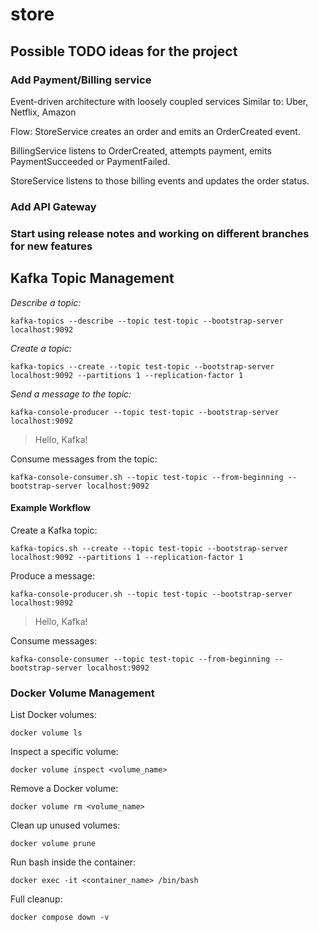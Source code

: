 # store

## Possible TODO ideas for the project

### Add Payment/Billing service
Event-driven architecture with loosely coupled services
Similar to: Uber, Netflix, Amazon

Flow:
StoreService creates an order and emits an OrderCreated event.

BillingService listens to OrderCreated, attempts payment, emits PaymentSucceeded or PaymentFailed.

StoreService listens to those billing events and updates the order status.

### Add API Gateway

### Start using release notes and working on different branches for new features



## Kafka Topic Management

_Describe a topic:_

`kafka-topics --describe --topic test-topic --bootstrap-server localhost:9092`

_Create a topic:_

`kafka-topics --create --topic test-topic --bootstrap-server localhost:9092 --partitions 1 --replication-factor 1`

_Send a message to the topic:_

`kafka-console-producer --topic test-topic --bootstrap-server localhost:9092`
> Hello, Kafka!

Consume messages from the topic:

`kafka-console-consumer.sh --topic test-topic --from-beginning --bootstrap-server localhost:9092`

#### Example Workflow

Create a Kafka topic:

`kafka-topics.sh --create --topic test-topic --bootstrap-server localhost:9092 --partitions 1 --replication-factor 1`

Produce a message:

`kafka-console-producer.sh --topic test-topic --bootstrap-server localhost:9092`
> Hello, Kafka!

Consume messages:

`kafka-console-consumer --topic test-topic --from-beginning --bootstrap-server localhost:9092`

### Docker Volume Management

List Docker volumes:

`docker volume ls`

Inspect a specific volume:

`docker volume inspect <volume_name>`

Remove a Docker volume:

`docker volume rm <volume_name>`

Clean up unused volumes:

`docker volume prune`

Run bash inside the container:

`docker exec -it <container_name> /bin/bash`

Full cleanup:

`docker compose down -v`
